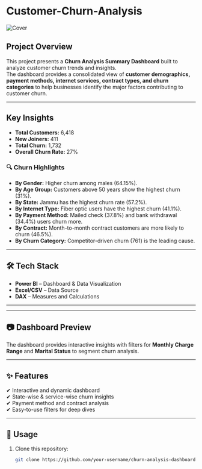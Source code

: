 # Customer-Churn-Analysis


![Cover](<img width="1029" height="649" alt="Screenshot 2025-09-18 123849" src="https://github.com/user-attachments/assets/35642bd1-60f0-4ae8-b18f-18882c9551f6" />)

##  Project Overview
This project presents a **Churn Analysis Summary Dashboard** built to analyze customer churn trends and insights.  
The dashboard provides a consolidated view of **customer demographics, payment methods, internet services, contract types, and churn categories** to help businesses identify the major factors contributing to customer churn.

---

##  Key Insights
- **Total Customers:** 6,418  
- **New Joiners:** 411  
- **Total Churn:** 1,732  
- **Overall Churn Rate:** 27%  

### 🔍 Churn Highlights
- **By Gender:** Higher churn among males (64.15%).  
- **By Age Group:** Customers above 50 years show the highest churn (31%).  
- **By State:** Jammu has the highest churn rate (57.2%).  
- **By Internet Type:** Fiber optic users have the highest churn (41.1%).  
- **By Payment Method:** Mailed check (37.8%) and bank withdrawal (34.4%) users churn more.  
- **By Contract:** Month-to-month contract customers are more likely to churn (46.5%).  
- **By Churn Category:** Competitor-driven churn (761) is the leading cause.  

---

## 🛠️ Tech Stack
- **Power BI** – Dashboard & Data Visualization  
- **Excel/CSV** – Data Source  
- **DAX** – Measures and Calculations  

---


---

## 📷 Dashboard Preview
The dashboard provides interactive insights with filters for **Monthly Charge Range** and **Marital Status** to segment churn analysis.

---

## ✨ Features
✔ Interactive and dynamic dashboard  
✔ State-wise & service-wise churn insights  
✔ Payment method and contract analysis  
✔ Easy-to-use filters for deep dives  

---

## 📌 Usage
1. Clone this repository:
   ```bash
   git clone https://github.com/your-username/churn-analysis-dashboard.git

